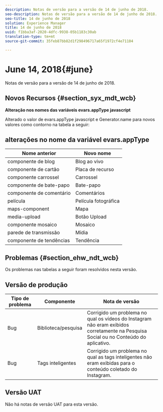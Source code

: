 ```yaml
---
description: Notas de versão para a versão de 14 de junho de 2018.
seo-description: Notas de versão para a versão de 14 de junho de 2018.
seo-title: 14 de junho de 2018
solution: Experience Manager
title: 14 de junho de 2018
uuid: f1bba3af-2020-4dfc-9938-05b1183c30ab
translation-type: tm+mt
source-git-commit: 35feb87bb82d1f298496717a65f1972cf4e71104

---
```



# June 14, 2018{#june}

Notas de versão para a versão de 14 de junho de 2018.

## Novos Recursos {#section_syx_mdt_wcb}

**Alteração nos nomes das variáveis evars.appType javascript**

Alterado o valor de evars.appType javascript e Generator.name para novos valores como contorno na tabela a seguir:

## alterações no nome da variável evars.appType

| Nome anterior | Novo nome |
|---|---|
| componente de blog | Blog ao vivo |
| componente de cartão | Placa de recurso |
| componente carrossel | Carrossel |
| componente de bate-papo | Bate-papo |
| componente de comentário | Comentários |
| película | Película fotográfica |
| maps-component | Mapa |
| media-upload | Botão Upload |
| componente mosaico | Mosaico |
| parede de transmissão | Mídia |
| componente de tendências | Tendência |

## Problemas {#section_ehw_ndt_wcb}

Os problemas nas tabelas a seguir foram resolvidos nesta versão.

## Versão de produção

| **Tipo de problema** | **Componente** | **Nota de versão** |
|---|---|---|
| Bug | Biblioteca/pesquisa | Corrigido um problema no qual os vídeos do Instagram não eram exibidos corretamente na Pesquisa Social ou no Conteúdo do aplicativo. |
| Bug | Tags inteligentes | Corrigido um problema no qual as tags inteligentes não eram exibidas para o conteúdo coletado do Instagram. |

## Versão UAT

Não há notas de versão UAT para esta versão.

